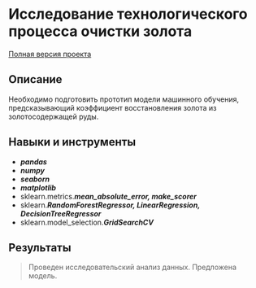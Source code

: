 # Исследование технологического процесса очистки золота

[Полная версия проекта](https://github.com/OxanaFedorova/YandexPracticum_projects/blob/main/Mashine_Learning_GOLD/Mashine_Learning_GOLD.ipynb)

## Описание

Необходимо подготовить прототип модели машинного обучения, предсказывающий коэффициент восстановления золота из золотосодержащей руды.

## Навыки и инструменты

- ***pandas***
- ***numpy***
- ***seaborn***
- ***matplotlib***
- sklearn.metrics.***mean_absolute_error, make_scorer***
- sklearn.***RandomForestRegressor, LinearRegression, DecisionTreeRegressor***
- sklearn.model_selection.***GridSearchCV***

## Результаты

>Проведен исследовательский анализ данных.
>Предложена модель.

